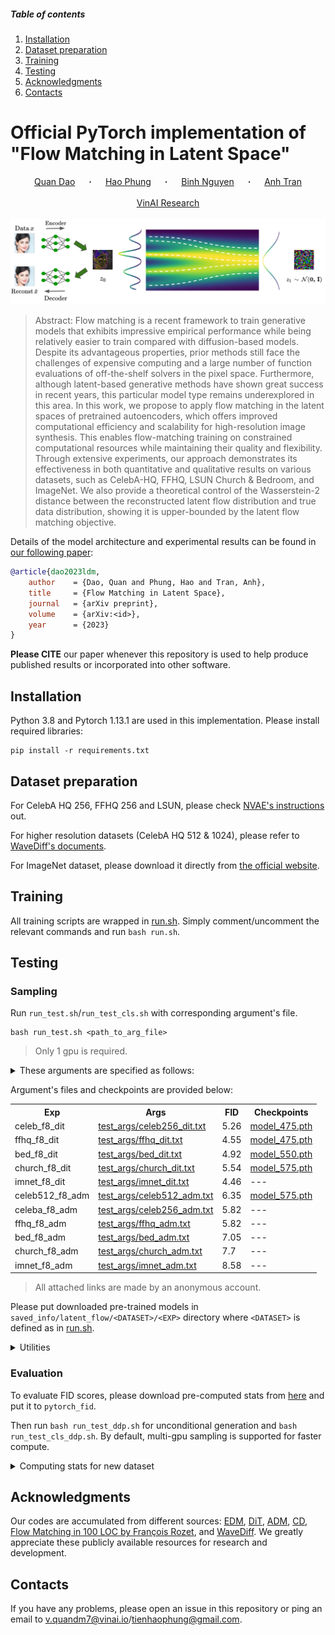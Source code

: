 ##### Table of contents

1. [Installation](#Installation)
2. [Dataset preparation](#Dataset-preparation)
3. [Training](#Training)
4. [Testing](#Testing)
5. [Acknowledgments](#Acknowledgments)
6. [Contacts](#Contacts)

# Official PyTorch implementation of "Flow Matching in Latent Space"

<div align="center">
  <a href="https://quandao10.github.io/" target="_blank">Quan&nbsp;Dao</a> &emsp; <b>&middot;</b> &emsp;
  <a href="https://hao-pt.github.io/" target="_blank">Hao&nbsp;Phung</a> &emsp; <b>&middot;</b> &emsp;
  <a href="https://tbng.github.io/" target="_blank">Binh&nbsp;Nguyen</a> &emsp; <b>&middot;</b> &emsp;
  <a href="https://sites.google.com/site/anhttranusc/" target="_blank">Anh&nbsp;Tran</a>
  <br> <br>
  <a href="https://www.vinai.io/">VinAI Research</a>
  <!-- <br> <br>
  <a href="https://arxiv.org/abs/2211.16152">[Paper]</a> &emsp;&emsp;
  <a href="https://drive.google.com/file/d/1LSEYfdhS4Zjtx1VRrctmVt6xjEjgmpVA/view?usp=sharing">[Poster]</a> &emsp;&emsp;
  <a href="https://drive.google.com/file/d/11JE-RFtYJWx6XdXH8zZxgzRAvGJ6-IV2/view?usp=sharing">[Slides]</a> &emsp;&emsp;
  <a href="https://youtu.be/KaIMMamhKsU">[Video]</a> -->
</div>
<br>
<div align="center">
  <img width="1000" alt="teaser" src="assets/archi.svg"/>
</div>

> Abstract: Flow matching is a recent framework to train generative models that exhibits impressive empirical performance while being relatively easier to train compared with diffusion-based models.
> Despite its advantageous properties, prior methods still face the challenges of expensive computing and a large number of function evaluations of off-the-shelf solvers in the pixel space. Furthermore, although latent-based generative methods have shown great success in recent years, this particular model type remains underexplored in this area. In this work, we propose to apply flow matching in the latent spaces of pretrained autoencoders, which offers improved computational efficiency and scalability for high-resolution image synthesis. This enables flow-matching training on constrained computational resources while maintaining their quality and flexibility. Through extensive experiments, our approach demonstrates its effectiveness in both quantitative and qualitative results on various datasets, such as CelebA-HQ, FFHQ, LSUN Church \& Bedroom, and ImageNet. We also provide a theoretical control of the Wasserstein-2 distance between the reconstructed latent flow distribution and true data distribution, showing it is upper-bounded by the latent flow matching objective.

Details of the model architecture and experimental results can be found in [our following paper](https://arxiv.org/abs/2211.16152):

```bibtex
@article{dao2023ldm,
    author    = {Dao, Quan and Phung, Hao and Tran, Anh},
    title     = {Flow Matching in Latent Space},
    journal   = {arXiv preprint},
    volume    = {arXiv:<id>},
    year      = {2023}
}
```

**Please CITE** our paper whenever this repository is used to help produce published results or incorporated into other software.

## Installation

Python 3.8 and Pytorch 1.13.1 are used in this implementation.
Please install required libraries:

```
pip install -r requirements.txt
```

## Dataset preparation

For CelebA HQ 256, FFHQ 256 and LSUN, please check [NVAE's instructions](https://github.com/NVlabs/NVAE#set-up-file-paths-and-data) out.

For higher resolution datasets (CelebA HQ 512 & 1024), please refer to [WaveDiff's documents](https://github.com/VinAIResearch/WaveDiff.git).

For ImageNet dataset, please download it directly from [the official website](https://www.image-net.org/download.php).

## Training

All training scripts are wrapped in [run.sh](bash_scripts/run.sh). Simply comment/uncomment the relevant commands and run `bash run.sh`.

## Testing

### Sampling

Run `run_test.sh`/`run_test_cls.sh` with corresponding argument's file.

```
bash run_test.sh <path_to_arg_file>
```

> Only 1 gpu is required.

<details>

<summary>These arguments are specified as follows:</summary>

```bash
MODEL_TYPE=DiT-L/2
EPOCH_ID=475
DATASET=celeba_256
EXP=celeb_f8_dit
METHOD=dopri5
STEPS=0
USE_ORIGIN_ADM=False
IMG_SIZE=256
```

</details>

Argument's files and checkpoints are provided below:

<table>
  <tr>
    <th>Exp</th>
    <th>Args</th>
    <th>FID</th>
    <th>Checkpoints</th>
  </tr>

  <tr>
    <td> celeb_f8_dit </td>
    <td><a href="test_args/celeb256_dit.txt"> test_args/celeb256_dit.txt</a></td>
    <td>5.26</td>
    <td><a href="https://drive.google.com/drive/folders/1tbd1t0Yt3ix1v_OCGWJ7xyeubhCi99ql?usp=share_link">model_475.pth</a></td>
  </tr>

  <tr>
    <td> ffhq_f8_dit </td>
    <td><a href="test_args/ffhq_dit.txt"> test_args/ffhq_dit.txt</a></td>
    <td>4.55</td>
    <td><a href="https://drive.google.com/drive/folders/1jn6xHlaQ72hKk9RtJKo5lvr7SvYMCobU?usp=share_link">model_475.pth</a></td>
  </tr>

  <tr>
    <td> bed_f8_dit </td>
    <td><a href="test_args/bed_dit.txt"> test_args/bed_dit.txt</a></td>
    <td>4.92</td>
    <td><a href="https://drive.google.com/drive/folders/1o1uDrTAPIENHRh56CdVdGiEHGNqKcaC8?usp=share_link">model_550.pth</a></td>
  </tr>
  <tr>
    <td> church_f8_dit </td>
    <td><a href="test_args/church_dit.txt"> test_args/church_dit.txt</a></td>
    <td>5.54</td>
    <td><a href="https://drive.google.com/drive/folders/15ONlqM2eNbA91j7BikWPQG_6RH80NUwz?usp=share_link">model_575.pth</a></td>
  </tr>

  <tr>
    <td> imnet_f8_dit </td>
    <td><a href="test_args/imnet_dit.txt"> test_args/imnet_dit.txt</a></td>
    <td>4.46</td>
    <td>---</td>
  </tr>

  <tr>
    <td> celeb512_f8_adm </td>
    <td><a href="test_args/celeb256_adm.txt"> test_args/celeb512_adm.txt</a></td>
    <td>6.35</td>
    <td><a href="https://drive.google.com/drive/folders/1lWE9hCqzZ2Q1mS2BmTsA3nYWB_T25wqV?usp=share_link">model_575.pth</a></td>
  </tr>

  <tr>
    <td> celeba_f8_adm </td>
    <td><a href="test_args/celeb256_adm.txt"> test_args/celeb256_adm.txt</a></td>
    <td>5.82</td>
    <td>---</td>
  </tr>

  <tr>
    <td> ffhq_f8_adm </td>
    <td><a href="test_args/ffhq_adm.txt"> test_args/ffhq_adm.txt</a></td>
    <td>5.82</td>
    <td>---</td>
  </tr>

  <tr>
    <td> bed_f8_adm </td>
    <td><a href="test_args/bed_adm.txt"> test_args/bed_adm.txt</a></td>
    <td>7.05</td>
    <td>---</td>
  </tr>

  <tr>
    <td> church_f8_adm </td>
    <td><a href="test_args/church_adm.txt"> test_args/church_adm.txt</a></td>
    <td>7.7</td>
    <td>---</td>

  </tr>
  <tr>
    <td> imnet_f8_adm </td>
    <td><a href="test_args/imnet_adm.txt"> test_args/imnet_adm.txt</a></td>
    <td>8.58</td>
    <td>---</td>
  </tr>

</table>

> All attached links are made by an anonymous account.

Please put downloaded pre-trained models in `saved_info/latent_flow/<DATASET>/<EXP>` directory where `<DATASET>` is defined as in [run.sh](run.sh).

<details>
<summary>Utilities</summary>

To measure time, please add `--measure_time` in the script.

To compute the number of function evaluations of adaptive solver (default: `dopri5`), please add `--compute_nfe` in the script.

To use fixed-steps solver (e.g. `euler` and `heun`), please add `--use_karras_samplers` and change two arguments as follow:

```
METHOD=heun
STEPS=50
```

</details>

### Evaluation

To evaluate FID scores, please download pre-computed stats from [here](https://drive.google.com/drive/folders/1BXCqPUD36HSdrOHj2Gu_vFKA3M3hJspI?usp=share_link) and put it to `pytorch_fid`.

Then run `bash run_test_ddp.sh` for unconditional generation and `bash run_test_cls_ddp.sh`. By default, multi-gpu sampling is supported for faster compute.

<details>
<summary>Computing stats for new dataset</summary>

`compute_dataset_stat.py` is provided for this purpose.

```bash
python compute_dataset_stat.py \
  --dataset <dataset> --datadir <path_to_data> \
  --image_size <image_size> --save_path <path_to_save>
```

</details>

## Acknowledgments

Our codes are accumulated from different sources: [EDM](https://github.com/NVlabs/edm), [DiT](https://github.com/facebookresearch/DiT.git), [ADM](https://github.com/openai/guided-diffusion), [CD](https://github.com/openai/consistency_models.git), [Flow Matching in 100 LOC by François Rozet](https://gist.github.com/fd6a820e052157f8ac6e2aa39e16c1aa.git), and [WaveDiff](https://github.com/VinAIResearch/WaveDiff). We greatly appreciate these publicly available resources for research and development.

## Contacts

If you have any problems, please open an issue in this repository or ping an email to [v.quandm7@vinai.io](mailto:v.quandm7@vinai.io)/[tienhaophung@gmail.com](mailto:tienhaophung@gmail.com).
